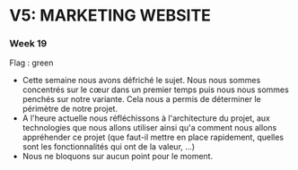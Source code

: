 # V5: MARKETING WEBSITE



### Week 19

Flag : green


* Cette semaine nous avons défriché le sujet. Nous nous sommes concentrés sur le cœur dans un premier temps puis nous nous sommes penchés sur notre variante. Cela nous a permis de déterminer le périmètre de notre projet.
* A l'heure actuelle nous réfléchissons à l'architecture du projet, aux technologies que nous allons utiliser ainsi qu'a comment nous allons appréhender ce projet (que faut-il mettre en place rapidement, quelles sont les fonctionnalités qui ont de la valeur, ...)
* Nous ne bloquons sur aucun point pour le moment.
